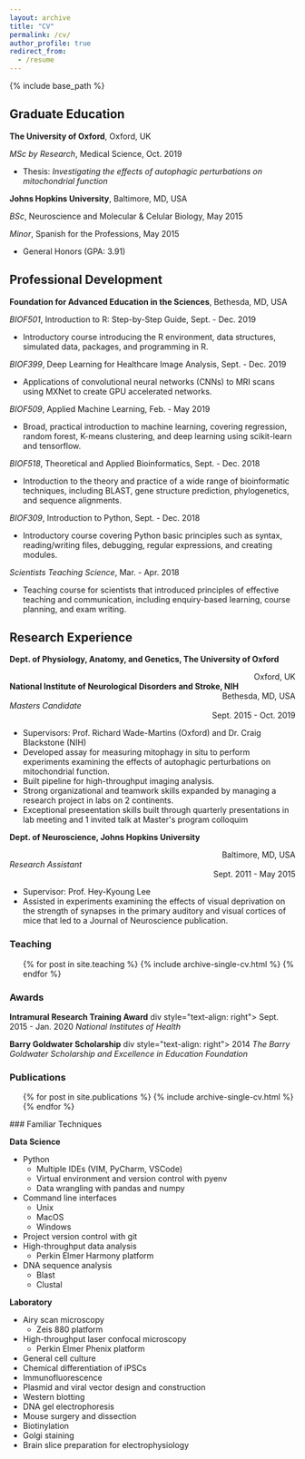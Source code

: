 ```yaml
---
layout: archive
title: "CV"
permalink: /cv/
author_profile: true
redirect_from:
  - /resume
---
```


{% include base_path %}

## Graduate Education

**The University of Oxford**, Oxford, UK

_MSc by Research_, Medical Science, Oct. 2019 
* Thesis: _Investigating the effects of autophagic perturbations on mitochondrial function_

**Johns Hopkins University**, Baltimore, MD, USA

_BSc_, Neuroscience and Molecular & Celular Biology, May 2015

_Minor_, Spanish for the Professions, May 2015
* General Honors (GPA: 3.91)


## Professional Development

**Foundation for Advanced Education in the Sciences**, Bethesda, MD, USA

_BIOF501_, Introduction to R: Step-by-Step Guide, Sept. - Dec. 2019
* Introductory course introducing the R environment, data structures, simulated data, packages, and programming in R.

_BIOF399_, Deep Learning for Healthcare Image Analysis, Sept. - Dec. 2019
*	Applications of convolutional neural networks (CNNs) to MRI scans using MXNet to create GPU accelerated networks.

_BIOF509_, Applied Machine Learning, Feb. - May 2019
*	Broad, practical introduction to machine learning, covering regression, random forest, K-means clustering, and deep learning using scikit-learn and tensorflow.

_BIOF518_, Theoretical and Applied Bioinformatics, Sept. - Dec. 2018
*	Introduction to the theory and practice of a wide range of bioinformatic techniques, including BLAST, gene structure prediction, phylogenetics, and sequence alignments.

_BIOF309_, Introduction to Python, Sept. - Dec. 2018
*	Introductory course covering Python basic principles such as syntax, reading/writing files, debugging, regular expressions, and creating modules.

_Scientists Teaching Science_, Mar. - Apr. 2018
*	Teaching course for scientists that introduced principles of effective teaching and communication, including enquiry-based learning, course planning, and exam writing.


## Research Experience

**Dept. of Physiology, Anatomy, and Genetics, The University of Oxford**	<div style="text-align: right"> Oxford, UK </div>
**National Institute of Neurological Disorders and Stroke, NIH**	<div style="text-align: right"> Bethesda, MD, USA </div>
_Masters Candidate_	<div style="text-align: right"> Sept. 2015 - Oct. 2019 </div>
*	Supervisors: Prof. Richard Wade-Martins (Oxford) and Dr. Craig Blackstone (NIH)
*	Developed assay for measuring mitophagy in situ to perform experiments examining the effects of autophagic perturbations on mitochondrial function.
*	Built pipeline for high-throughput imaging analysis.
*	Strong organizational and teamwork skills expanded by managing a research project in labs on 2 continents.
*	Exceptional preseentation skills built through quarterly presentations in lab meeting and 1 invited talk at Master's program colloquim

**Dept. of Neuroscience, Johns Hopkins University**	<div style="text-align: right"> Baltimore, MD, USA </div>
_Research Assistant_	<div style="text-align: right"> Sept. 2011 - May 2015 </div>
*	Supervisor: Prof. Hey-Kyoung Lee 
*	Assisted in experiments examining the effects of visual deprivation on the strength of synapses in the primary auditory and visual cortices of mice that led to a Journal of Neuroscience publication.

### Teaching

  <ul>{% for post in site.teaching %}
    {% include archive-single-cv.html %}
  {% endfor %}</ul>

### Awards

**Intramural Research Training Award** div style="text-align: right"> Sept. 2015 - Jan. 2020 </div>
_National Institutes of Health_

**Barry Goldwater Scholarship** div style="text-align: right"> 2014 </div>
_The Barry Goldwater Scholarship and Excellence in Education Foundation_

### Publications

  <ul>{% for post in site.publications %}
    {% include archive-single-cv.html %}
  {% endfor %}</ul>
### Familiar Techniques

**Data Science**
* Python
   * Multiple IDEs (VIM, PyCharm, VSCode)
   * Virtual environment and version control with pyenv
   * Data wrangling with pandas and numpy
* Command line interfaces 
  * Unix
  * MacOS
  * Windows
* Project version control with git
* High-throughput data analysis 
  * Perkin Elmer Harmony platform
* DNA sequence analysis
   * Blast
   * Clustal

**Laboratory**
* Airy scan microscopy 
  * Zeis 880 platform
* High-throughput laser confocal microscopy 
  * Perkin Elmer Phenix platform
* General cell culture
* Chemical differentiation of iPSCs
* Immunofluorescence
* Plasmid and viral vector design and construction
* Western blotting
* DNA gel electrophoresis
* Mouse surgery and dissection
* Biotinylation 
* Golgi staining
* Brain slice preparation for electrophysiology


  
<!--
Talks
======
  <ul>{% for post in site.talks %}
    {% include archive-single-talk-cv.html %}
  {% endfor %}</ul>
-->
